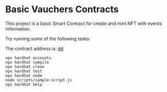 # Basic Vauchers Contracts

This project is a basic Smart Contract for create and mint NFT with events information.

Try running some of the following tasks:

The contract address is: [dd]()

```shell
npx hardhat accounts
npx hardhat compile
npx hardhat clean
npx hardhat test
npx hardhat node
node scripts/sample-script.js
npx hardhat help
```
